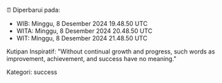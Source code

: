 ⏰ Diperbarui pada:
- WIB: Minggu, 8 Desember 2024 19.48.50 UTC
- WITA: Minggu, 8 Desember 2024 20.48.50 UTC
- WIT: Minggu, 8 Desember 2024 21.48.50 UTC

Kutipan Inspiratif:
"Without continual growth and progress, such words as improvement, achievement, and success have no meaning."


Kategori: success

